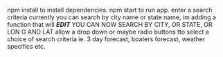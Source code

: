 npm install to install dependencies.
npm start to run app. 
enter a search criteria
currently you can search by city name or state name, im adding a function that will ***EDIT*** YOU CAN NOW SEARCH BY CITY, OR STATE, OR LON G AND LAT
allow a drop down or maybe radio buttons tto select a choice of search criteria 
ie. 3 day forecast, boaters forecast, weather specifics etc. 

